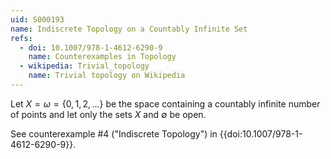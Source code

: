 ```yaml
---
uid: S000193
name: Indiscrete Topology on a Countably Infinite Set
refs:
  - doi: 10.1007/978-1-4612-6290-9 
    name: Counterexamples in Topology
  - wikipedia: Trivial_topology
    name: Trivial topology on Wikipedia
---
```

Let $X=\omega=\{0,1,2,\dots\}$ be the space containing a countably infinite
number of points and let only the sets $X$ and $\emptyset$ be open.

See counterexample #4 ("Indiscrete Topology")
in {{doi:10.1007/978-1-4612-6290-9}}.
